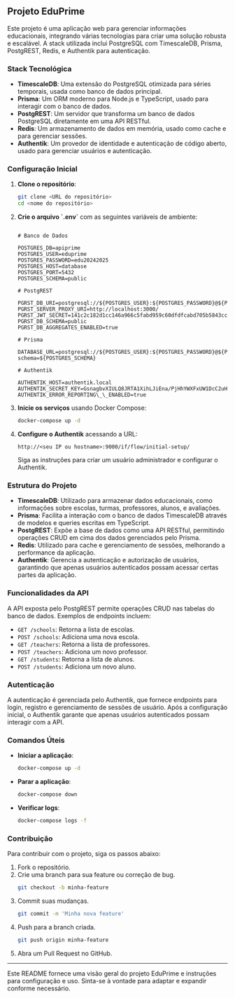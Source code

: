 ## Projeto EduPrime

Este projeto é uma aplicação web para gerenciar informações educacionais, integrando várias tecnologias para criar uma solução robusta e escalável. A stack utilizada inclui PostgreSQL com TimescaleDB, Prisma, PostgREST, Redis, e Authentik para autenticação.

### Stack Tecnológica

- **TimescaleDB**: Uma extensão do PostgreSQL otimizada para séries temporais, usada como banco de dados principal.
- **Prisma**: Um ORM moderno para Node.js e TypeScript, usado para interagir com o banco de dados.
- **PostgREST**: Um servidor que transforma um banco de dados PostgreSQL diretamente em uma API RESTful.
- **Redis**: Um armazenamento de dados em memória, usado como cache e para gerenciar sessões.
- **Authentik**: Um provedor de identidade e autenticação de código aberto, usado para gerenciar usuários e autenticação.

### Configuração Inicial

1. **Clone o repositório**:

   ```sh
   git clone <URL do repositório>
   cd <nome do repositório>
   ```

2. **Crie o arquivo \`.env\`** com as seguintes variáveis de ambiente:

   ```env

   # Banco de Dados

   POSTGRES_DB=apiprime
   POSTGRES_USER=eduprime
   POSTGRES_PASSWORD=edu20242025
   POSTGRES_HOST=database
   POSTGRES_PORT=5432
   POSTGRES_SCHEMA=public

   # PostgREST

   PGRST_DB_URI=postgresql://${POSTGRES_USER}:${POSTGRES_PASSWORD}@${POSTGRES_HOST}:${POSTGRES_PORT}/${POSTGRES_DB}
   PGRST_SERVER_PROXY_URI=http://localhost:3000/
   PGRST_JWT_SECRET=141c2c182d1cc146a966c5fabd959c60dfdfcabd705b5843ccfe88c946e92cae
   PGRST_DB_SCHEMA=public
   PGRST_DB_AGGREGATES_ENABLED=true

   # Prisma

   DATABASE_URL=postgresql://${POSTGRES_USER}:${POSTGRES_PASSWORD}@${POSTGRES_HOST}:${POSTGRES_PORT}/${POSTGRES_DB}?schema=${POSTGRES_SCHEMA}

   # Authentik

   AUTHENTIK_HOST=authentik.local
   AUTHENTIK_SECRET_KEY=GsnagbvXIULQ8JRTA1XihLJiEna/PjHhYWXFxUW1DcC2uHbcabLGZ+DebcLnr9s2
   AUTHENTIK_ERROR_REPORTING\_\_ENABLED=true
   ```

3. **Inicie os serviços** usando Docker Compose:

   ```sh
   docker-compose up -d
   ```

4. **Configure o Authentik** acessando a URL:
   ```
   http://<seu IP ou hostname>:9000/if/flow/initial-setup/
   ```
   Siga as instruções para criar um usuário administrador e configurar o Authentik.

### Estrutura do Projeto

- **TimescaleDB**: Utilizado para armazenar dados educacionais, como informações sobre escolas, turmas, professores, alunos, e avaliações.
- **Prisma**: Facilita a interação com o banco de dados TimescaleDB através de modelos e queries escritas em TypeScript.
- **PostgREST**: Expõe a base de dados como uma API RESTful, permitindo operações CRUD em cima dos dados gerenciados pelo Prisma.
- **Redis**: Utilizado para cache e gerenciamento de sessões, melhorando a performance da aplicação.
- **Authentik**: Gerencia a autenticação e autorização de usuários, garantindo que apenas usuários autenticados possam acessar certas partes da aplicação.

### Funcionalidades da API

A API exposta pelo PostgREST permite operações CRUD nas tabelas do banco de dados. Exemplos de endpoints incluem:

- `GET /schools`: Retorna a lista de escolas.
- `POST /schools`: Adiciona uma nova escola.
- `GET /teachers`: Retorna a lista de professores.
- `POST /teachers`: Adiciona um novo professor.
- `GET /students`: Retorna a lista de alunos.
- `POST /students`: Adiciona um novo aluno.

### Autenticação

A autenticação é gerenciada pelo Authentik, que fornece endpoints para login, registro e gerenciamento de sessões de usuário. Após a configuração inicial, o Authentik garante que apenas usuários autenticados possam interagir com a API.

### Comandos Úteis

- **Iniciar a aplicação**:
  ```sh
  docker-compose up -d
  ```
- **Parar a aplicação**:
  ```sh
  docker-compose down
  ```
- **Verificar logs**:
  ```sh
  docker-compose logs -f
  ```

### Contribuição

Para contribuir com o projeto, siga os passos abaixo:

1. Fork o repositório.
2. Crie uma branch para sua feature ou correção de bug.
   ```sh
   git checkout -b minha-feature
   ```
3. Commit suas mudanças.
   ```sh
   git commit -m 'Minha nova feature'
   ```
4. Push para a branch criada.
   ```sh
   git push origin minha-feature
   ```
5. Abra um Pull Request no GitHub.

---

Este README fornece uma visão geral do projeto EduPrime e instruções para configuração e uso. Sinta-se à vontade para adaptar e expandir conforme necessário.

